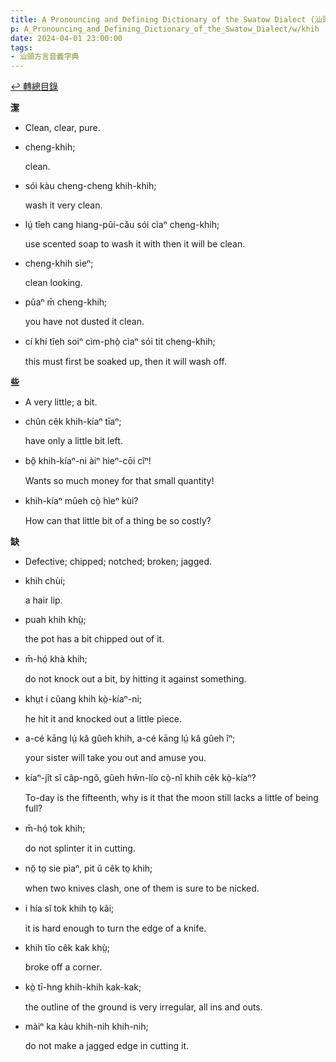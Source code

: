 ```yaml
---
title: A Pronouncing and Defining Dictionary of the Swatow Dialect (汕頭方言音義字典) / khih
p: A_Pronouncing_and_Defining_Dictionary_of_the_Swatow_Dialect/w/khih
date: 2024-04-01 23:00:00
tags: 
- 汕頭方言音義字典
---
```


[↩️ 轉總目錄](/A_Pronouncing_and_Defining_Dictionary_of_the_Swatow_Dialect)


**潔**
- Clean, clear, pure.

- cheng-khih;

  clean.

- sói kàu cheng-cheng khih-khih;

  wash it very clean.

- lṳ́ tîeh cang hiang-pûi-cău sói cìaⁿ cheng-khih;

  use scented soap to wash it with then it will be clean.

- cheng-khih sìeⁿ;

  clean looking.

- pŭaⁿ m̄ cheng-khih;

  you have not dusted it clean.

- cí khí tîeh soiⁿ cìm-phò̤ cìaⁿ sói tit cheng-khih;

  this must first be soaked up, then it will wash off.

**些**
- A very little; a bit.

- chûn cêk khih-kíaⁿ tīaⁿ;

  have only a little bit left.

- bô̤ khih-kíaⁿ-ni àiⁿ hìeⁿ-cōi cîⁿ!

  Wants so much money for that small quantity!

- khih-kíaⁿ mûeh cò̤ hìeⁿ kùi?

  How can that little bit of a thing be so costly?

**缺**
- Defective; chipped; notched; broken; jagged.

- khih chùi;

  a hair lip.

- puah khih khṳ̀;

  the pot has a bit chipped out of it.

- m̄-hó̤ khà khih;

  do not knock out a bit, by hitting it against something.

- khṳt i cŭang khih kò̤-kíaⁿ-ni;

  he hit it and knocked out a little piece.

- a-cé kāng lṳ́ kă gûeh khih, a-cé kāng lṳ́ kă gûeh îⁿ;

  your sister will take you out and amuse you.

- kíaⁿ-jît sĭ câp-ngŏ, gûeh hŵn-lío cò̤-nî khih cêk kò̤-kíaⁿ?

  To-day is the fifteenth, why is it that the moon still lacks a little of being full?

- m̄-hó̤ tok khih;

  do not splinter it in cutting.

- nŏ̤ to̤ sie pìaⁿ, pit ŭ cêk to̤ khih;

  when two knives clash, one of them is sure to be nicked.

- i hía sĭ tok khih to̤ kâi;

  it is hard enough to turn the edge of a knife.

- khih tīo cêk kak khṳ̀;

  broke off a corner.

- kò̤ tī-hng khih-khih kak-kak;

  the outline of the ground is very irregular, all ins and outs.

- màiⁿ ka kàu khih-nih khih-nih;

  do not make a jagged edge in cutting it.